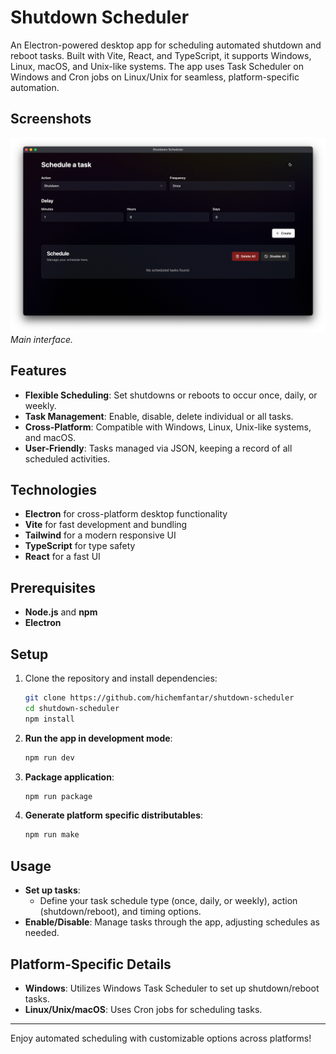 # Shutdown Scheduler

An Electron-powered desktop app for scheduling automated shutdown and reboot tasks. Built with Vite, React, and TypeScript, it supports Windows, Linux, macOS, and Unix-like systems. The app uses Task Scheduler on Windows and Cron jobs on Linux/Unix for seamless, platform-specific automation.

## Screenshots

![Main Screen](demo.png)
*Main interface.*

## Features

- **Flexible Scheduling**: Set shutdowns or reboots to occur once, daily, or weekly.
- **Task Management**: Enable, disable, delete individual or all tasks.
- **Cross-Platform**: Compatible with Windows, Linux, Unix-like systems, and macOS.
- **User-Friendly**: Tasks managed via JSON, keeping a record of all scheduled activities.
  
## Technologies

- **Electron** for cross-platform desktop functionality
- **Vite** for fast development and bundling
- **Tailwind** for a modern responsive UI
- **TypeScript** for type safety
- **React** for a fast UI

## Prerequisites

- **Node.js** and **npm**
- **Electron**

## Setup

1. Clone the repository and install dependencies:

   ```bash
   git clone https://github.com/hichemfantar/shutdown-scheduler
   cd shutdown-scheduler
   npm install
   ```

2. **Run the app in development mode**:

   ```bash
   npm run dev
   ```

3. **Package application**:

   ```bash
   npm run package
   ```

4. **Generate platform specific distributables**:

   ```bash
   npm run make
   ```

## Usage

- **Set up tasks**:
  - Define your task schedule type (once, daily, or weekly), action (shutdown/reboot), and timing options.
- **Enable/Disable**: Manage tasks through the app, adjusting schedules as needed.

## Platform-Specific Details

- **Windows**: Utilizes Windows Task Scheduler to set up shutdown/reboot tasks.
- **Linux/Unix/macOS**: Uses Cron jobs for scheduling tasks.

---

Enjoy automated scheduling with customizable options across platforms!
